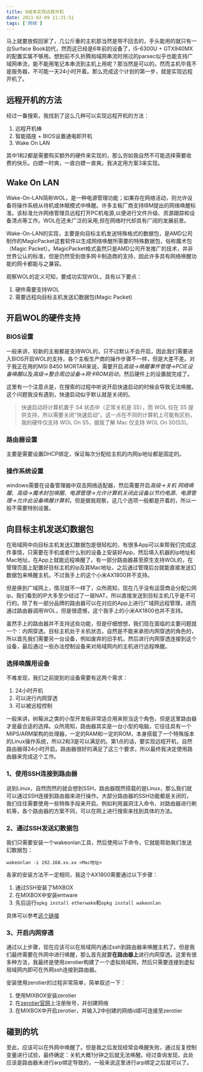 ```yaml
---
title: 0成本实现远程开机
date: 2021-02-09 11:31:51
tags: ['网络']
---
```

马上就要放假回家了，几公斤重的主机那当然是带不回去的，手头能用的就只有一台Surface Book初代，然而这已经是6年前的设备了，i5-6300U + GTX940MX的配置实属不够用。想到前不久折腾局域网串流时用过的parsec似乎也能支持广域网串流，能不能用笔记本串流到主机上用呢？那当然是可以的。然而主机毕竟不是服务器，不可能一天24小时开着。那么完成这个计划的第一步，就是实现远程开机了。

## 远程开机的方法

经过一番搜索，我找到了这么几种可以实现远程开机的方法：
1. 远程开机棒
2. 智能插座 + BIOS设置通电即开机
3. Wake On LAN

其中1和2都是需要购买额外的硬件来实现的，那么穷如我自然不可能选择需要收费的快乐。白嫖一时爽，一直白嫖一直爽。我决定用方案3来实现。

## Wake On LAN

Wake-On-LAN简称WOL，是一种电源管理功能；如果存在网络活动，则允许设备将操作系统从待机或休眠模式中唤醒。许多主板厂商支持IBM提出的网络唤醒标准。该标准允许网络管理员远程打开PC机电源,以便进行文件升级、资源跟踪和设备清点等工作。WOL在还未广泛的采用,但在网络时代却具有广阔的发展前景。

Wake-On-LAN的实现，主要是向目标主机发送特殊格式的数据包，是AMD公司制作的MagicPacket这套软件以生成网络唤醒所需要的特殊数据包，俗称魔术包（Magic Packet）。MagicPacket格式虽然只是AMD公司开发推广的技术，并非世界公认的标准，但是仍然受到很多网卡制造商的支持，因此许多具有网络唤醒功能的网卡都能与之兼容。

观察WOL的定义可知，要成功实现WOL，具有以下要点：
1. 硬件需要支持WOL
2. 需要远程向目标主机发送幻数据包(Magic Packet)

## 开启WOL的硬件支持

### BIOS设置
一般来讲，较新的主板都是支持WOL的，只不过默认不会开启，因此我们需要进入BIOS开启WOL的支持，各个主板生产商的操作步骤不一样，但是大差不差。对于我正在用的MSI B450 MORTAR来说，需要开启*高级->唤醒事件管理->PCIE设备唤醒*以及*高级->整合周边设备->网卡ROM启动*，然后硬件上的设置就完成了。

这里有一个注意点是，在搜索的过程中听说开启快速启动的时候会导致无法唤醒。这个问题我没有遇到，快速启动似乎默认就是关闭的。

> 快速启动将计算机置于 S4 状态中（正常关机是 S5），而 WOL 仅在 S5 提供支持，所以需要关闭“快速启动”。这一点在不同的计算机上可能有区别，我的硬件仅支持 WOL On S5，据我了解 Mac 仅支持 WOL On S0(S3)。

### 路由器设置
主要是需要设置DHCP绑定，保证每次分配给主机的内网ip地址都是固定的。

### 操作系统设置
windows需要在设备管理器中双击网络适配器，然后需要开启*高级->关机 网络唤醒*、*高级->魔术封包唤醒*、*电源管理->允许计算机关闭此设备以节约电源*、*电源管理->允许此设备唤醒计算机*，但是据我观察，这几个选项一般都是开着的，所以一般不需要特别设置。

## 向目标主机发送幻数据包

在局域网中向目标主机发送幻数据包是很轻松的，有很多App可以来帮我们完成这件事情，只需要在手机或者什么别的设备上安装好App，然后填入机器的ip地址和Mac地址，在App上就能远程唤醒了。有一部分路由器甚至原生支持WOL的，在管理页面上配置好目标主机的ip及其Mac地址，之后通过管理后台就能直接发送幻数据包来唤醒主机，不过我手上的这个小米AX1800并不支持。

但是换到广域网上，情况就不一样了，众所周知，现在几乎没有运营商会分配公网ip，我们看到的IP大多至少经过了一层NAT，所以直接发送到目标主机几乎是不可行的。除了有一部分品牌的路由器可以在对应的App上进行广域网远程管理，进而通过路由器调用WOL，但是很遗憾，这个我手上的小米AX1800也并不支持。

虽然手上的路由器并不支持这些功能，但是仔细想想，我们现在面临的主要问题就一个：内网穿透。目标主机处于关机状态，自然是不能来承担内网穿透的角色的，所以首先我们需要另一台设备，例如废弃的旧手机，然后进行内网穿透连接到这个设备，最后通过一些办法控制设备来对局域网内的主机进行远程唤醒。

### 选择唤醒用设备

不难发现，我们之前提到的设备需要有这两个需求：

1. 24小时开机
2. 可以进行内网穿透
3. 可以被远程控制

一般来讲，树莓派之类的小型开发板非常适合用来担当这个角色，但是这里路由器才是最合适的选择。众所周知，路由器其实是一台小型的电脑，它往往具有一个MIPS/ARM架构的处理器，一定的RAM和一定的ROM，本身搭载了一个特殊版本的Linux操作系统，所以2和3是可以满足的。第1点的话，要实现远程开机，自然路由器得24小时开启。路由器很好的满足了这三个要求，所以最终我决定使用路由器来完成这个工作。

### 1、使用SSH连接到路由器

说到Linux，自然而然的就会想到SSH，路由器既然搭载的是Linux，那么我们就可以通过SSH连接到路由器来进行操作。大部分路由器的SSH功能都是关闭的，我们往往需要使用一些特殊手段来开启。例如利用漏洞注入命令、对路由器进行刷机等，各个路由器的方案不同，可以在网上进行搜索来找到具体的方法。

### 2、通过SSH发送幻数据包

我们只需要安装一个wakeonlan工具，然后使用以下命令，它就能帮助我们发送幻数据包：
```shell
wakeonlan -i 192.168.xx.xx <Mac地址>
```
各家的安装方法不一定相同，我这个AX1800需要通过以下步骤：
1. 通过SSH安装了MIXBOX
2. 在MIXBOX中安装entware
3. 先后运行```opkg install etherwake```和```opkg install wakeonlan```

具体可以参考[这个链接](https://zhuanlan.zhihu.com/p/154452203)

### 3、开启内网穿透
通过以上步骤，现在应该可以在局域网内通过ssh到路由器来唤醒主机了。但是我们最终需要在外网中进行唤醒，那么首先就要**在路由器上**进行内网穿透。这里有很多种方法，我最终是使用zerotier构建了一个虚拟局域网，然后只需要连接到虚拟局域网内即可在外网ssh连接到路由器。

安装使用zerotier的过程非常简单，简单叙述一下：
1. 使用MIXBOX安装zerotier
2. 在[zerotier官网](https://zerotier.com/)上注册账号，并创建网络
3. 在MIXBOX中开启zerotier，并输入2中创建的网络id即可连接至zerotier

## 碰到的坑

至此，应该可以在外网中唤醒了。但是我之后发现经常会唤醒失败，通过反复控制变量进行试验，最终确定：关机大概1分钟之后就无法唤醒。经过查询发现，此处应该是路由器未进行arp绑定导致的，一般来说这里进行arp绑定之后就可以了。